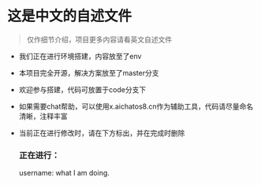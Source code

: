 # 这是中文的自述文件
> 仅作细节介绍，项目更多内容请看英文自述文件

- 我们正在进行环境搭建，内容放至了env
- 本项目完全开源，解决方案放至了master分支
- 欢迎参与搭建，代码可放置于code分支下
- 如果需要chat帮助，可以使用x.aichatos8.cn作为辅助工具，代码请尽量命名清晰，注释丰富
- 当前正在进行修改时，请在下方标出，并在完成时删除

  ### 正在进行：
   username: what I am doing.
